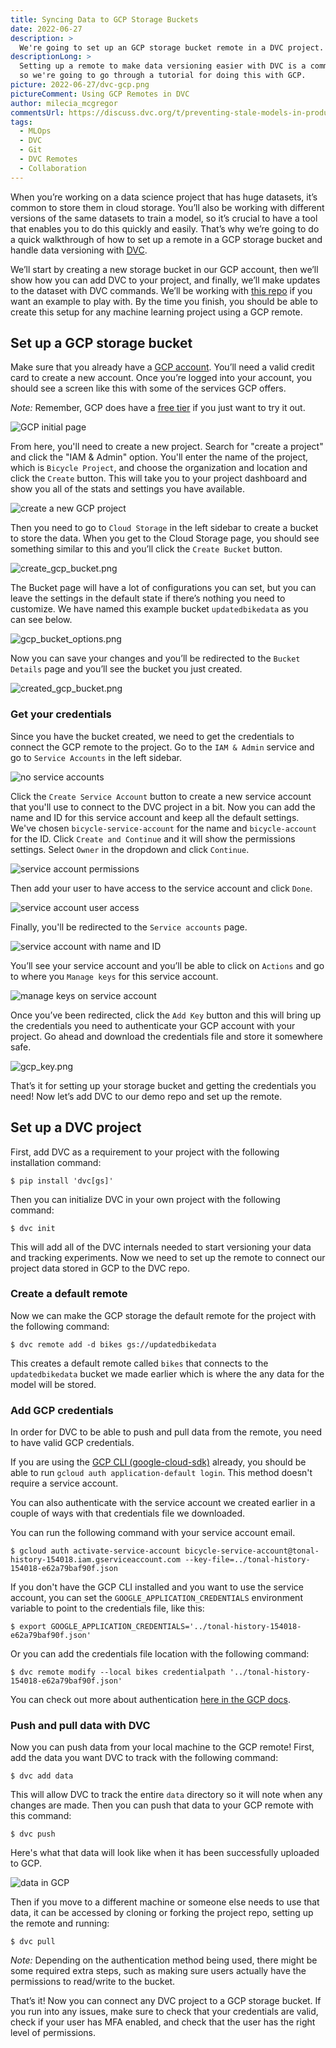 ```yaml
---
title: Syncing Data to GCP Storage Buckets
date: 2022-06-27
description: >
  We're going to set up an GCP storage bucket remote in a DVC project.
descriptionLong: >
  Setting up a remote to make data versioning easier with DVC is a common need
  so we're going to go through a tutorial for doing this with GCP.
picture: 2022-06-27/dvc-gcp.png
pictureComment: Using GCP Remotes in DVC
author: milecia_mcgregor
commentsUrl: https://discuss.dvc.org/t/preventing-stale-models-in-production/1137
tags:
  - MLOps
  - DVC
  - Git
  - DVC Remotes
  - Collaboration
---
```


When you’re working on a data science project that has huge datasets, it’s
common to store them in cloud storage. You’ll also be working with different
versions of the same datasets to train a model, so it’s crucial to have a tool
that enables you to do this quickly and easily. That’s why we’re going to do a
quick walkthrough of how to set up a remote in a GCP storage bucket and handle
data versioning with [DVC](https://dvc.org/doc).

We’ll start by creating a new storage bucket in our GCP account, then we’ll show
how you can add DVC to your project, and finally, we’ll make updates to the
dataset with DVC commands. We’ll be working with
[this repo](https://github.com/iterative/stale-model-example) if you want an
example to play with. By the time you finish, you should be able to create this
setup for any machine learning project using a GCP remote.

## Set up a GCP storage bucket

Make sure that you already have a
[GCP account](https://console.cloud.google.com). You’ll need a valid credit card
to create a new account. Once you’re logged into your account, you should see a
screen like this with some of the services GCP offers.

_Note:_ Remember, GCP does have a
[free tier](https://cloud.google.com/free/docs/gcp-free-tier) if you just want
to try it out.

![GCP initial page](/uploads/images/2022-06-27/gcp_initial_page.png)

From here, you'll need to create a new project. Search for "create a project"
and click the "IAM & Admin" option. You'll enter the name of the project, which
is `Bicycle Project`, and choose the organization and location and click the
`Create` button. This will take you to your project dashboard and show you all
of the stats and settings you have available.

![create a new GCP project](/uploads/images/2022-06-27/gcp_new_project.png)

Then you need to go to `Cloud Storage` in the left sidebar to create a bucket to
store the data. When you get to the Cloud Storage page, you should see something
similar to this and you’ll click the `Create Bucket` button.

![create_gcp_bucket.png](/uploads/images/2022-06-27/create_gcp_bucket.png)

The Bucket page will have a lot of configurations you can set, but you can leave
the settings in the default state if there’s nothing you need to customize. We
have named this example bucket `updatedbikedata` as you can see below.

![gcp_bucket_options.png](/uploads/images/2022-06-27/gcp_bucket_options.png)

Now you can save your changes and you’ll be redirected to the `Bucket Details`
page and you’ll see the bucket you just created.

![created_gcp_bucket.png](/uploads/images/2022-06-27/created_gcp_bucket.png)

### Get your credentials

Since you have the bucket created, we need to get the credentials to connect the
GCP remote to the project. Go to the `IAM & Admin` service and go to
`Service Accounts` in the left sidebar.

![no service accounts](/uploads/images/2022-06-27/gcp_empty_service_account.png)

Click the `Create Service Account` button to create a new service account that
you'll use to connect to the DVC project in a bit. Now you can add the name and
ID for this service account and keep all the default settings. We've chosen
`bicycle-service-account` for the name and `bicycle-account` for the ID. Click
`Create and Continue` and it will show the permissions settings. Select `Owner`
in the dropdown and click `Continue`.

![service account permissions](/uploads/images/2022-06-27/gcp_service_account_permissions.png)

Then add your user to have access to the service account and click `Done`.

![service account user access](/uploads/images/2022-06-27/gcp_service_account_user_access.png)

Finally, you'll be redirected to the `Service accounts` page.

![service account with name and ID](/uploads/images/2022-06-27/gcp_create_service_account.png)

You’ll see your service account and you’ll be able to click on `Actions` and go
to where you `Manage keys` for this service account.

![manage keys on service account](/uploads/images/2022-06-27/gcp_service_account.png)

Once you’ve been redirected, click the `Add Key` button and this will bring up
the credentials you need to authenticate your GCP account with your project. Go
ahead and download the credentials file and store it somewhere safe.

![gcp_key.png](/uploads/images/2022-06-27/gcp_key.png)

That’s it for setting up your storage bucket and getting the credentials you
need! Now let’s add DVC to our demo repo and set up the remote.

## Set up a DVC project

First, add DVC as a requirement to your project with the following installation
command:

`$ pip install 'dvc[gs]'`

Then you can initialize DVC in your own project with the following command:

`$ dvc init`

This will add all of the DVC internals needed to start versioning your data and
tracking experiments. Now we need to set up the remote to connect our project
data stored in GCP to the DVC repo.

### Create a default remote

Now we can make the GCP storage the default remote for the project with the
following command:

`$ dvc remote add -d bikes gs://updatedbikedata`

This creates a default remote called `bikes` that connects to the
`updatedbikedata` bucket we made earlier which is where the any data for the
model will be stored.

### Add GCP credentials

In order for DVC to be able to push and pull data from the remote, you need to
have valid GCP credentials.

If you are using the
[GCP CLI (google-cloud-sdk)](https://cloud.google.com/sdk/docs/install-sdk)
already, you should be able to run `gcloud auth application-default login`. This
method doesn't require a service account.

You can also authenticate with the service account we created earlier in a
couple of ways with that credentials file we downloaded.

You can run the following command with your service account email.

```dvc
$ gcloud auth activate-service-account bicycle-service-account@tonal-history-154018.iam.gserviceaccount.com --key-file=../tonal-history-154018-e62a79baf90f.json
```

If you don't have the GCP CLI installed and you want to use the service account,
you can set the `GOOGLE_APPLICATION_CREDENTIALS` environment variable to point
to the credentials file, like this:

```dvc
$ export GOOGLE_APPLICATION_CREDENTIALS='../tonal-history-154018-e62a79baf90f.json'
```

Or you can add the credentials file location with the following command:

```dvc
$ dvc remote modify --local bikes credentialpath '../tonal-history-154018-e62a79baf90f.json'
```

You can check out more about authentication
[here in the GCP docs](https://cloud.google.com/sdk/docs/authorizing).

### Push and pull data with DVC

Now you can push data from your local machine to the GCP remote! First, add the
data you want DVC to track with the following command:

`$ dvc add data`

This will allow DVC to track the entire `data` directory so it will note when
any changes are made. Then you can push that data to your GCP remote with this
command:

`$ dvc push`

Here's what that data will look like when it has been successfully uploaded to
GCP.

![data in GCP](/uploads/images/2022-06-27/data_in_gcp.png)

Then if you move to a different machine or someone else needs to use that data,
it can be accessed by cloning or forking the project repo, setting up the remote
and running:

`$ dvc pull`

_Note:_ Depending on the authentication method being used, there might be some
required extra steps, such as making sure users actually have the permissions
to read/write to the bucket.

That’s it! Now you can connect any DVC project to a GCP storage bucket. If you
run into any issues, make sure to check that your credentials are valid, check
if your user has MFA enabled, and check that the user has the right level of
permissions.
